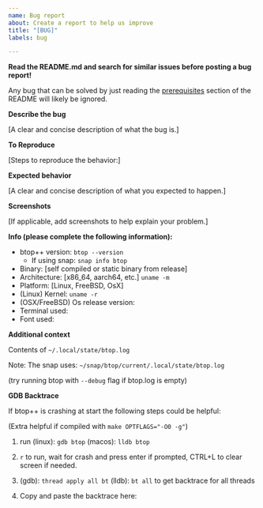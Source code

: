 ```yaml
---
name: Bug report
about: Create a report to help us improve
title: "[BUG]"
labels: bug

---
```


**Read the README.md and search for similar issues before posting a bug report!**

Any bug that can be solved by just reading the [prerequisites](https://github.com/aristocratos/btop#prerequisites) section of the README will likely be ignored.

**Describe the bug**

[A clear and concise description of what the bug is.]

**To Reproduce**

[Steps to reproduce the behavior:]

**Expected behavior**

[A clear and concise description of what you expected to happen.]

**Screenshots**

[If applicable, add screenshots to help explain your problem.]

**Info (please complete the following information):**
 - btop++ version: `btop --version`
   - If using snap: `snap info btop`
 - Binary: [self compiled or static binary from release]
 - Architecture: [x86_64, aarch64, etc.] `uname -m`
 - Platform: [Linux, FreeBSD, OsX]
 - (Linux) Kernel: `uname -r`
 - (OSX/FreeBSD) Os release version:
 - Terminal used:
 - Font used:

**Additional context**

Contents of `~/.local/state/btop.log`

Note: The snap uses: `~/snap/btop/current/.local/state/btop.log`

(try running btop with `--debug` flag if btop.log is empty)

**GDB Backtrace**

If btop++ is crashing at start the following steps could be helpful:

(Extra helpful if compiled with `make OPTFLAGS="-O0 -g"`)

1. run (linux): `gdb btop` (macos): `lldb btop`

2. `r` to run, wait for crash and press enter if prompted, CTRL+L to clear screen if needed.

3. (gdb): `thread apply all bt` (lldb): `bt all` to get backtrace for all threads

4. Copy and paste the backtrace here:
